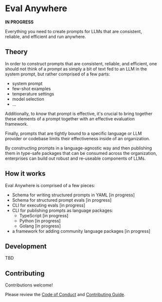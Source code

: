 # Eval Anywhere

**IN PROGRESS**

Everything you need to create prompts for LLMs that are consistent, reliable, and efficient and run anywhere.

## Theory

In order to construct prompts that are consistent, reliable, and efficient, one should not think of a _prompt_ as simply a bit of text fed to an LLM in the system prompt, but rather comprised of a few parts:

- system prompt
- few-shot examples
- temperature settings
- model selection
- ...

Additionally, to _know_ that prompt is effective, it's crucial to bring together these elements of a prompt together with an effective evaluation framework.

Finally, prompts that are tightly bound to a specific language or LLM provider or codebase limits their effectiveness inside of an organization.

By constructing prompts in a language-agnostic way and then publishing them in type-safe packages that can be consumed across the organization, enterprises can build out robust and re-useable components of LLMs.

## How it works

Eval Anywhere is comprised of a few pieces:

- Schema for writing structured prompts in YAML [in progress]
- Schema for structured prompt evals [in progress]
- CLI for executing evals [in progress]
- CLI for publishing prompts as language packages:
  - TypeScript [in progress]
  - Python [in progress]
  - Golang [in progress]
- a framework for adding community language packages [in progress]

## Development

TBD

## Contributing

Contributions welcome!

Please review the [Code of Conduct](./CODE_OF_CONDUCT.md) and [Contributing Guide](./CONTRIBUTING.md).
